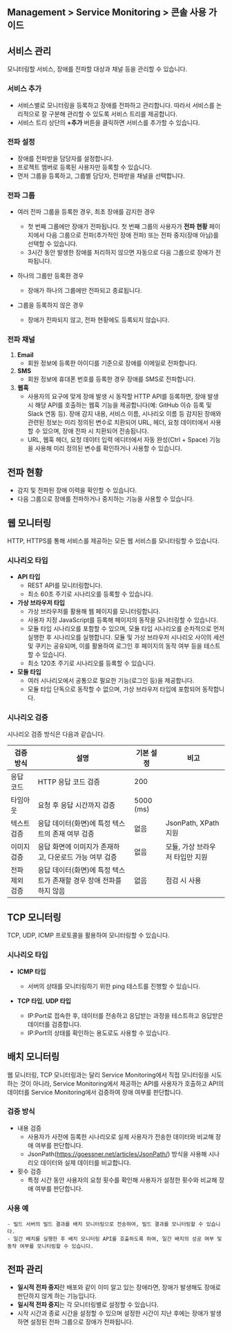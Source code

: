 ## Management > Service Monitoring > 콘솔 사용 가이드

## 서비스 관리

모니터링할 서비스, 장애를 전파할 대상과 채널 등을 관리할 수 있습니다.

### 서비스 추가
- 서비스별로 모니터링을 등록하고 장애를 전파하고 관리합니다. 따라서 서비스를 논리적으로 잘 구분해 관리할 수 있도록 서비스 트리를 제공합니다. 
- 서비스 트리 상단의 **+추가** 버튼을 클릭하면 서비스를 추가할 수 있습니다.

### 전파 설정
- 장애를 전파받을 담당자를 설정합니다. 
- 프로젝트 멤버로 등록된 사용자만 등록할 수 있습니다.
- 먼저 그룹을 등록하고, 그룹별 담당자, 전파받을 채널을 선택합니다.

### 전파 그룹
- 여러 전파 그룹을 등록한 경우, 최초 장애를 감지한 경우
  - 첫 번째 그룹에만 장애가 전파됩니다. 첫 번째 그룹의 사용자가 **전파 현황** 페이지에서 다음 그룹으로 전파(추가적인 장애 전파) 또는 전파 중지(장애 아님)를 선택할 수 있습니다.
  - 3시간 동안 발생한 장애를 처리하지 않으면 자동으로 다음 그룹으로 장애가 전파됩니다.

- 하나의 그룹만 등록한 경우
  - 장애가 하나의 그룹에만 전파되고 종료됩니다.

- 그룹을 등록하지 않은 경우
  - 장애가 전파되지 않고, 전파 현황에도 등록되지 않습니다.


### 전파 채널
1. **Email**
   - 회원 정보에 등록한 아이디를 기준으로 장애를 이메일로 전파합니다.
2. **SMS**
   - 회원 정보에 휴대폰 번호를 등록한 경우 장애를 SMS로 전파합니다.
3. **웹훅** 
   - 사용자의 요구에 맞게 장애 발생 시 동작할 HTTP API를 등록하면, 장애 발생 시 해당 API를 호출하는 웹훅 기능을 제공합니다(예: GitHub 이슈 등록 및 Slack 연동 등). 장애 감지 내용, 서비스 이름, 시나리오 이름 등 감지된 장애와 관련된 정보는 미리 정의된 변수로 치환되어 URL, 헤더, 요청 데이터에서 사용할 수 있으며, 장애 전파 시 치환되어 전송됩니다.
   - URL, 웹훅 헤더, 요청 데이터 입력 에디터에서 자동 완성(Ctrl + Space) 기능을 사용해 미리 정의된 변수를 확인하거나 사용할 수 있습니다.


## 전파 현황
- 감지 및 전파된 장애 이력을 확인할 수 있습니다.
- 다음 그룹으로 장애를 전파하거나 중지하는 기능을 사용할 수 있습니다.

## 웹 모니터링
HTTP, HTTPS를 통해 서비스를 제공하는 모든 웹 서비스를 모니터링할 수 있습니다.

### 시나리오 타입
- **API 타입** 
    - REST API를 모니터링합니다.
    - 최소 60초 주기로 시나리오를 등록할 수 있습니다.
- **가상 브라우저 타입** 
    - 가상 브라우저를 활용해 웹 페이지를 모니터링합니다. 
    - 사용자 지정 JavaScript를 등록해 페이지의 동작을 모니터링할 수 있습니다.
    - 모듈 타입 시나리오를 포함할 수 있으며, 모듈 타입 시나리오를 순차적으로 먼저 실행한 후 시나리오를 실행합니다. 모듈 및 가상 브라우저 시나리오 사이의 세션 및 쿠키는 공유되며, 이를 활용하여 로그인 후 페이지의 동작 여부 등을 테스트할 수 있습니다.
    - 최소 120초 주기로 시나리오를 등록할 수 있습니다.
- **모듈 타입** 
    - 여러 시나리오에서 공통으로 필요한 기능(로그인 등)을 제공합니다. 
    - 모듈 타입 단독으로 동작할 수 없으며, 가상 브라우저 타입에 포함되어 동작합니다.

### 시나리오 검증

시나리오 검증 방식은 다음과 같습니다.

| 검증 방식 | 설명 | 기본 설정 | 비고 |
| -- | -- | -- | -- |
| 응답 코드 | HTTP 응답 코드 검증 | 200 | |
| 타임아웃 | 요청 후 응답 시간까지 검증 | 5000 (ms) ||
| 텍스트 검증 | 응답 데이터(화면)에 특정 텍스트의 존재 여부 검증 | 없음 | JsonPath, XPath 지원 |
| 이미지 검증 | 응답 화면에 이미지가 존재하고, 다운로드 가능 여부 검증 | 없음 | 모듈, 가상 브라우저 타입만 지원 |
| 전파 제외 검증 | 응답 데이터(화면)에 특정 텍스트가 존재할 경우 장애 전파를 하지 않음 | 없음 | 점검 시 사용 |


## TCP 모니터링

TCP, UDP, ICMP 프로토콜을 활용하여 모니터링할 수 있습니다.

### 시나리오 타입
- **ICMP 타입**
  - 서버의 상태를 모니터링하기 위한 ping 테스트를 진행할 수 있습니다.

- **TCP 타입**, **UDP 타입**
  - IP:Port로 접속한 후, 데이터를 전송하고 응답받는 과정을 테스트하고 응답받은 데이터를 검증합니다.
  - IP:Port의 상태를 확인하는 용도로도 사용할 수 있습니다.

## 배치 모니터링

웹 모니터링, TCP 모니터링과는 달리 Service Monitoring에서 직접 모니터링을 시도하는 것이 아니라, Service Monitoring에서 제공하는 API를 사용자가 호출하고 API의 데이터를 Service Monitoring에서 검증하여 장애 여부를 판단합니다.

### 검증 방식
- 내용 검증
  - 사용자가 사전에 등록한 시나리오로 실제 사용자가 전송한 데이터와 비교해 장애 여부를 판단합니다.
  - JsonPath(https://goessner.net/articles/JsonPath/) 방식을 사용해 시나리오 데이터와 실제 데이터를 비교합니다.
- 횟수 검증
  - 특정 시간 동안 사용자의 요청 횟수를 확인해 사용자가 설정한 횟수와 비교해 장애 여부를 판단합니다.

### 사용 예
    - 빌드 서버의 빌드 결과를 배치 모니터링으로 전송하여, 빌드 결과를 모니터링할 수 있습니다.
    - 일간 배치를 실행한 후 배치 모니터링 API를 호출하도록 하여, 일간 배치의 성공 여부 및 동작 여부를 모니터링할 수 있습니다.


## 전파 관리
- **일시적 전파 중지**란 배포와 같이 이미 알고 있는 장애라면, 장애가 발생해도 장애로 판단하지 않게 하는 기능입니다.
- **일시적 전파 중지**는 각 모니터링별로 설정할 수 있습니다.
- 시작 시간과 종료 시간을 설정할 수 있으며 설정한 시간이 지난 후에는 장애가 발생하면 설정된 전파 그룹으로 장애가 전파됩니다.
